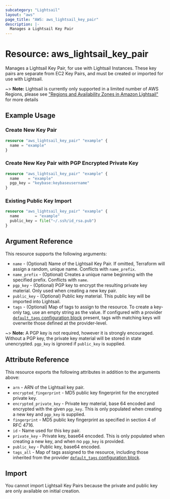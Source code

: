 ```yaml
---
subcategory: "Lightsail"
layout: "aws"
page_title: "AWS: aws_lightsail_key_pair"
description: |-
  Manages a Lightsail Key Pair
---
```


# Resource: aws_lightsail_key_pair

Manages a Lightsail Key Pair, for use with Lightsail Instances. These key pairs are separate from EC2 Key Pairs, and must be created or imported for use with Lightsail.

~> **Note:** Lightsail is currently only supported in a limited number of AWS Regions, please see ["Regions and Availability Zones in Amazon Lightsail"](https://lightsail.aws.amazon.com/ls/docs/overview/article/understanding-regions-and-availability-zones-in-amazon-lightsail) for more details

## Example Usage

### Create New Key Pair

```terraform
resource "aws_lightsail_key_pair" "example" {
  name = "example"
}
```

### Create New Key Pair with PGP Encrypted Private Key

```terraform
resource "aws_lightsail_key_pair" "example" {
  name    = "example"
  pgp_key = "keybase:keybaseusername"
}
```

### Existing Public Key Import

```terraform
resource "aws_lightsail_key_pair" "example" {
  name       = "example"
  public_key = file("~/.ssh/id_rsa.pub")
}
```

## Argument Reference

This resource supports the following arguments:

* `name` - (Optional) Name of the Lightsail Key Pair. If omitted, Terraform will assign a random, unique name. Conflicts with `name_prefix`.
* `name_prefix` - (Optional) Creates a unique name beginning with the specified prefix. Conflicts with `name`.
* `pgp_key` - (Optional) PGP key to encrypt the resulting private key material. Only used when creating a new key pair.
* `public_key` - (Optional) Public key material. This public key will be imported into Lightsail.
* `tags` - (Optional) Map of tags to assign to the resource. To create a key-only tag, use an empty string as the value. If configured with a provider [`default_tags` configuration block](https://registry.terraform.io/providers/hashicorp/aws/latest/docs#default_tags-configuration-block) present, tags with matching keys will overwrite those defined at the provider-level.

~> **Note:** A PGP key is not required, however it is strongly encouraged. Without a PGP key, the private key material will be stored in state unencrypted. `pgp_key` is ignored if `public_key` is supplied.

## Attribute Reference

This resource exports the following attributes in addition to the arguments above:

* `arn` - ARN of the Lightsail key pair.
* `encrypted_fingerprint` - MD5 public key fingerprint for the encrypted private key.
* `encrypted_private_key` - Private key material, base 64 encoded and encrypted with the given `pgp_key`. This is only populated when creating a new key and `pgp_key` is supplied.
* `fingerprint` - MD5 public key fingerprint as specified in section 4 of RFC 4716.
* `id` - Name used for this key pair.
* `private_key` - Private key, base64 encoded. This is only populated when creating a new key, and when no `pgp_key` is provided.
* `public_key` - Public key, base64 encoded.
* `tags_all` - Map of tags assigned to the resource, including those inherited from the provider [`default_tags` configuration block](https://registry.terraform.io/providers/hashicorp/aws/latest/docs#default_tags-configuration-block).

## Import

You cannot import Lightsail Key Pairs because the private and public key are only available on initial creation.
